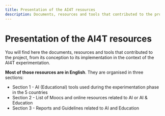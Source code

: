 ```yaml
---
title: Presentation of the AI4T resources
description: Documents, resources and tools that contributed to the project
---
```

# Presentation of the AI4T resources
You will find here the documents, resources and tools that contributed to the project, from its conception to its implementation in the context of the AI4T experimentation.

**Most of those resources are in English**. They are organised in three sections:

- Section 1 - AI (Educational) tools used during the experimentation phase in the 5 countries  
- Section 2 - List of Moocs and online resources related to AI or AI & Education  
- Section 3 - Reports and Guidelines related to AI and Education
